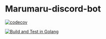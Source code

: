 # Marumaru-discord-bot
[![codecov](https://codecov.io/gh/Ksld154/niji-discord-bot/branch/master/graph/badge.svg?token=NVEDHP2F0X)](https://codecov.io/gh/Ksld154/niji-discord-bot)

[![Build and Test in Golang](https://github.com/Ksld154/niji-discord-bot/actions/workflows/build.yml/badge.svg?branch=st-dev)](https://github.com/Ksld154/niji-discord-bot/actions/workflows/build.yml)